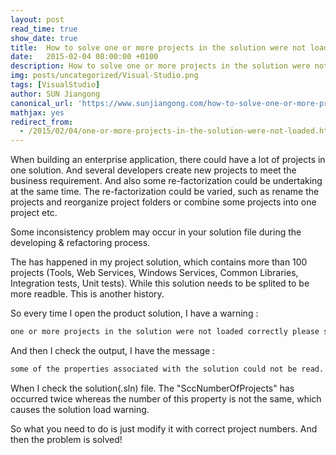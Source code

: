 ```yaml
---
layout: post
read_time: true
show_date: true
title:  How to solve one or more projects in the solution were not loaded correctly error in visual studio?
date:   2015-02-04 08:00:00 +0100
description: How to solve one or more projects in the solution were not loaded correctly error in visual studio?
img: posts/uncategorized/Visual-Studio.png
tags: [VisualStudio]
author: SUN Jiangong
canonical_url: 'https://www.sunjiangong.com/how-to-solve-one-or-more-projects-in-the-solution-were-not-loaded-correctly-in-visual-studio.html'
mathjax: yes
redirect_from:
  - /2015/02/04/one-or-more-projects-in-the-solution-were-not-loaded.html
---
```



When building an enterprise application, there could have a lot of projects in one solution. And several developers create new projects to meet the business requirement. And also some re-factorization could be undertaking at the same time. The re-factorization could be varied, such as rename the projects and reorganize project folders or combine some projects into one project etc.

Some inconsistency problem may occur in your solution file during the developing & refactoring process.
 
The has happened in my project solution, which contains more than 100 projects (Tools, Web Services, Windows Services, Common Libraries, Integration tests, Unit tests). While this solution needs to be splited to be more readble. This is another history.

<!--more-->

So every time I open the product solution, I have a warning : 

```bash
one or more projects in the solution were not loaded correctly please see the output
```

And then I check the output, I have the message :

```bash
some of the properties associated with the solution could not be read.
```

When I check the solution(.sln) file. The "SccNumberOfProjects" has occurred twice whereas the number of this property is not the same, which causes the solution load warning.

So what you need to do is just modify it with correct project numbers. And then the problem is solved!

